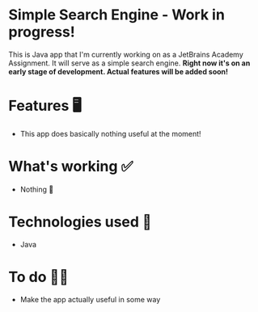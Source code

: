 # Simple Search Engine - Work in progress!

This is Java app that I'm currently working on as a JetBrains Academy Assignment. It will serve as a simple search engine.
**Right now it's on an early stage of development. Actual features will be added soon!**

# Features 🖥
- This app does basically nothing useful at the moment!

# What's working ✅
- Nothing 🥴

# Technologies used 🔧
- Java

# To do 👨‍💻
- Make the app actually useful in some way
